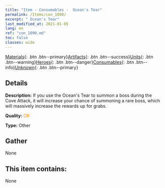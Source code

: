```yaml
---
title: "Item - Consumables -  Ocean's Tear"
permalink: /Items/con_1090/
excerpt: " Ocean's Tear"
last_modified_at: 2021-01-05
lang: en
ref: "con_1090.md"
toc: false
classes: wide
---
```

 [Materials](/Items/){: .btn .btn--primary}[Artifacts](/Items/Artifacts/){: .btn .btn--success}[Units](/Items/Units/){: .btn .btn--warning}[Heroes](/Items/Heroes/){: .btn .btn--danger}[Consumables](/Items/Consumables/){: .btn .btn--info}[Unknown](/Items/Unknown/){: .btn .btn--primary}

## Details
 **Description:** If you use the Ocean's Tear to summon a boss during the Cove Attack, it will increase your chance of summoning a rare boss, which will massively increase the rewards up for grabs.

 **Quality:** <span style="color: #FF8C00">OK</span>

 **Type:** Other

## Gather

  None

## This item contains:

  None

